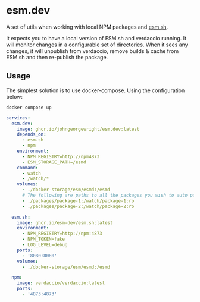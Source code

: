 # esm.dev

A set of utils when working with local NPM packages and [esm.sh](https://esm.sh/).

It expects you to have a local version of ESM.sh and verdaccio running. It will monitor changes in a configurable set of directories. When it sees any changes, it will unpublish from verdaccio, remove builds & cache from ESM.sh and then re-publish the package.

## Usage

The simplest solution is to use docker-compose. Using the configuration below:

`docker compose up`

```yaml
services:
  esm.dev:
    image: ghcr.io/johngeorgewright/esm.dev:latest
    depends_on:
      - esm.sh
      - npm
    environment:
      - NPM_REGISTRY=http://npm4873
      - ESM_STORAGE_PATH=/esmd
    command:
      - watch
      - /watch/*
    volumes:
      - ./docker-storage/esm/esmd:/esmd
      # The following are paths to all the packages you wish to auto publish
      - ./packages/package-1:/watch/package-1:ro
      - ./packages/package-2:/watch/package-2:ro

  esm.sh:
    image: ghcr.io/esm-dev/esm.sh:latest
    environment:
      - NPM_REGISTRY=http://npm:4873
      - NPM_TOKEN=fake
      - LOG_LEVEL=debug
    ports:
      - '8080:8080'
    volumes:
      - ./docker-storage/esm/esmd:/esmd

  npm:
    image: verdaccio/verdaccio:latest
    ports:
      - '4873:4873'
```
